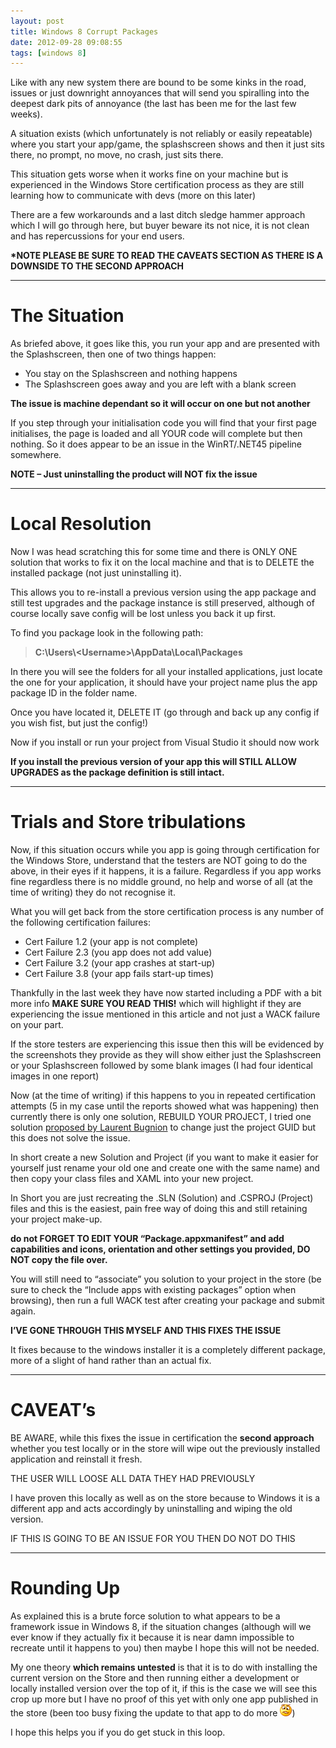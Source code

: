 ```yaml
---
layout: post
title: Windows 8 Corrupt Packages
date: 2012-09-28 09:08:55
tags: [windows 8]
---
```


Like with any new system there are bound to be some kinks in the road, issues or just downright annoyances that will send you spiralling into the deepest dark pits of annoyance (the last has been me for the last few weeks).

A situation exists (which unfortunately is not reliably or easily repeatable) where you start your app/game, the splashscreen shows and then it just sits there, no prompt, no move, no crash, just sits there.

This situation gets worse when it works fine on your machine but is experienced in the Windows Store certification process as they are still learning how to communicate with devs (more on this later)

There are a few workarounds and a last ditch sledge hammer approach which I will go through here, but buyer beware its not nice, it is not clean and has repercussions for your end users.

**\*NOTE PLEASE BE SURE TO READ THE CAVEATS SECTION AS THERE IS A DOWNSIDE TO THE SECOND APPROACH**

* * *

# The Situation

As briefed above, it goes like this, you run your app and are presented with the Splashscreen, then one of two things happen:

- You stay on the Splashscreen and nothing happens
- The Splashscreen goes away and you are left with a blank screen

**The issue is machine dependant so it will occur on one but not another**

If you step through your initialisation code you will find that your first page initialises, the page is loaded and all YOUR code will complete but then nothing.  So it does appear to be an issue in the WinRT/.NET45 pipeline somewhere.

**NOTE – Just uninstalling the product will NOT fix the issue**

* * *

# Local Resolution

Now I was head scratching this for some time and there is ONLY ONE solution that works to fix it on the local machine and that is to DELETE the installed package (not just uninstalling it).

This allows you to re-install a previous version using the app package and still test upgrades and the package instance is still preserved, although of course locally save config will be lost unless you back it up first.

To find you package look in the following path:

> **C:\Users\\<Username\>\AppData\Local\Packages**

In there you will see the folders for all your installed applications, just locate the one for your application, it should have your project name plus the app package ID in the folder name.

Once you have located it, DELETE IT (go through and back up any config if you wish fist, but just the config!)

Now if you install or run your project from Visual Studio it should now work

**If you install the previous version of your app this will STILL ALLOW UPGRADES as the package definition is still intact.**

* * *

# Trials and Store tribulations

Now, if this situation occurs while you app is going through certification for the Windows Store, understand that the testers are NOT going to do the above, in their eyes if it happens, it is a failure.  Regardless if you app works fine regardless there is no middle ground, no help and worse of all (at the time of writing) they do not recognise it.

What you will get back from the store certification process is any number of the following certification failures:

- Cert Failure 1.2 (your app is not complete)
- Cert Failure 2.3 (you app does not add value)
- Cert Failure 3.2 (your app crashes at start-up)
- Cert Failure 3.8 (your app fails start-up times)

Thankfully in the last week they have now started including a PDF with a bit more info **MAKE SURE YOU READ THIS!** which will highlight if they are experiencing the issue mentioned in this article and not just a WACK failure on your part.

If the store testers are experiencing this issue then this will be evidenced by the screenshots they provide as they will show either just the Splashscreen or your Splashscreen followed by some blank images (I had four identical images in one report)

Now (at the time of writing) if this happens to you in repeated certification attempts (5 in my case until the reports showed what was happening) then currently there is only one solution, REBUILD YOUR PROJECT, I tried one solution [proposed by Laurent Bugnion](http://geekswithblogs.net/lbugnion/archive/2012/09/10/adventures-in-windows-8-solving-activation-errors) to change just the project GUID but this does not solve the issue.

In short create a new Solution and Project (if you want to make it easier for yourself just rename your old one and create one with the same name) and then copy your class files and XAML into your new project.

In Short you are just recreating the .SLN (Solution) and .CSPROJ (Project) files and this is the easiest, pain free way of doing this and still retaining your project make-up.

**do not FORGET TO EDIT YOUR “Package.appxmanifest” and add capabilities and icons, orientation and other settings you provided, DO NOT copy the file over.**

You will still need to “associate” you solution to your project in the store (be sure to check the “Include apps with existing packages” option when browsing), then run a full WACK test after creating your package and submit again.

**I’VE GONE THROUGH THIS MYSELF AND THIS FIXES THE ISSUE**

It fixes because to the windows installer it is a completely different package, more of a slight of hand rather than an actual fix.

* * *

# CAVEAT’s

BE AWARE, while this fixes the issue in certification the **second approach** whether you test locally or in the store will wipe out the previously installed application and reinstall it fresh.

THE USER WILL LOOSE ALL DATA THEY HAD PREVIOUSLY

I have proven this locally as well as on the store because to Windows it is a different app and acts accordingly by uninstalling and wiping the old version.

IF THIS IS GOING TO BE AN ISSUE FOR YOU THEN DO NOT DO THIS

* * *

# Rounding Up

As explained this is a brute force solution to what appears to be a framework issue in Windows 8, if the situation changes (although will we ever know if they actually fix it because it is near damn impossible to recreate until it happens to you) then maybe I hope this will not be needed.

My one theory **which remains untested** is that it is to do with installing the current version on the Store and then running either a development or locally installed version over the top of it, if this is the case we will see this crop up more but I have no proof of this yet with only one app published in the store (been too busy fixing the update to that app to do more ![Confused smile](/assets/img/wordpress/2012/09/wlEmoticon-confusedsmile1.png))

I hope this helps you if you do get stuck in this loop.

